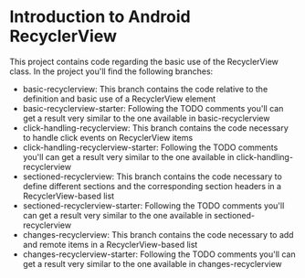# Introduction to Android RecyclerView 

This project contains code regarding the basic use of the RecyclerView class. In the project you'll find the following branches: 

* basic-recyclerview: This branch contains the code relative to the definition and basic use of a RecyclerView element
* basic-recyclerview-starter: Following the TODO comments you'll can get a result very similar to the one available in basic-recyclerview
* click-handling-recyclerview: This branch contains the code necessary to handle click events on RecyclerView items
* click-handling-recyclerview-starter: Following the TODO comments you'll can get a result very similar to the one available in click-handling-recyclerview
* sectioned-recyclerview: This branch contains the code necessary to define different sections and the corresponding section headers in a RecyclerView-based list
* sectioned-recyclerview-starter: Following the TODO comments you'll can get a result very similar to the one available in sectioned-recyclerview
* changes-recyclerview: This branch contains the code necessary to add and remote items in a RecyclerView-based list
* changes-recyclerview-starter: Following the TODO comments you'll can get a result very similar to the one available in changes-recyclerview